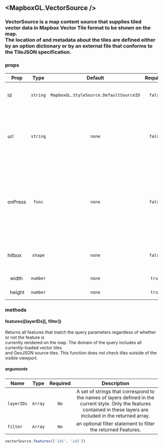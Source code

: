 ## <MapboxGL.VectorSource />
### VectorSource is a map content source that supplies tiled vector data in Mapbox Vector Tile format to be shown on the map.<br/>The location of and metadata about the tiles are defined either by an option dictionary or by an external file that conforms to the TileJSON specification.

### props
| Prop | Type | Default | Required | Description |
| ---- | :--: | :-----: | :------: | :----------: |
| id | `string` | `MapboxGL.StyleSource.DefaultSourceID` | `false` | A string that uniquely identifies the source. |
| url | `string` | `none` | `false` | A URL to a TileJSON configuration file describing the source’s contents and other metadata. |
| onPress | `func` | `none` | `false` | Source press listener, gets called when a user presses one of the children layers only<br/>if that layer has a higher z-index than another source layers |
| hitbox | `shape` | `none` | `false` | Overrides the default touch hitbox(44x44 pixels) for the source layers |
| &nbsp;&nbsp;width | `number` | `none` | `true` | FIX ME NO DESCRIPTION |
| &nbsp;&nbsp;height | `number` | `none` | `true` | FIX ME NO DESCRIPTION |

### methods
#### features([layerIDs][, filter])

Returns all features that match the query parameters regardless of whether or not the feature is<br/>currently rendered on the map. The domain of the query includes all currently-loaded vector tiles<br/>and GeoJSON source tiles. This function does not check tiles outside of the visible viewport.

##### arguments
| Name | Type | Required | Description  |
| ---- | :--: | :------: | :----------: |
| `layerIDs` | `Array` | `No` | A set of strings that correspond to the names of layers defined in the current style. Only the features contained in these layers are included in the returned array. |
| `filter` | `Array` | `No` | an optional filter statement to filter the returned Features. |



```javascript
vectorSource.features(['id1', 'id2'])
```



